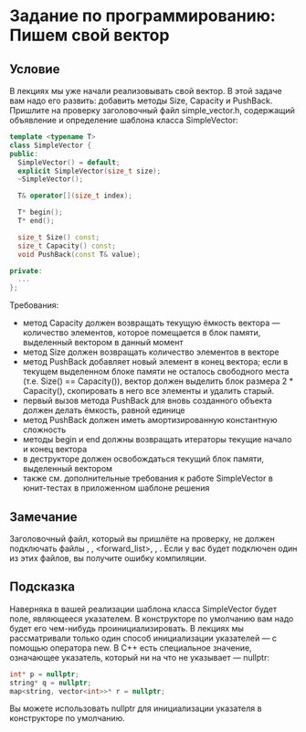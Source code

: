 # Задание по программированию: Пишем свой вектор
## Условие

В лекциях мы уже начали реализовывать свой вектор. В этой задаче вам надо его развить: добавить методы Size, Capacity и PushBack. Пришлите на проверку заголовочный файл simple_vector.h, содержащий объявление и определение шаблона класса SimpleVector:
```c++
template <typename T>
class SimpleVector {
public:
  SimpleVector() = default;
  explicit SimpleVector(size_t size);
  ~SimpleVector();

  T& operator[](size_t index);

  T* begin();
  T* end();

  size_t Size() const;
  size_t Capacity() const;
  void PushBack(const T& value);

private:
  ...
};
```

Требования:
* метод Capacity должен возвращать текущую ёмкость вектора — количество элементов, которое помещается в блок памяти, выделенный вектором в данный момент
* метод Size должен возвращать количество элементов в векторе
* метод PushBack добавляет новый элемент в конец вектора; если в текущем выделенном блоке памяти не осталось свободного места (т.е. Size() == Capacity()), вектор должен выделить блок размера 2 * Capacity(), скопировать в него все элементы и удалить старый.
* первый вызов метода PushBack для вновь созданного объекта должен делать ёмкость, равной единице
* метод PushBack должен иметь амортизированную константную сложность
* методы begin и end должны возвращать итераторы текущие начало и конец вектора
* в деструкторе должен освобождаться текущий блок памяти, выделенный вектором
* также см. дополнительные требования к работе SimpleVector в юнит-тестах в приложенном шаблоне решения


## Замечание

Заголовочный файл, который вы пришлёте на проверку, не должен подключать файлы <vector>, <list>, <forward_list>, <deque>, <map>. Если у вас будет подключен один из этих файлов, вы получите ошибку компиляции.

## Подсказка

Наверняка в вашей реализации шаблона класса SimpleVector будет поле, являющееся указателем. В конструкторе по умолчанию вам надо будет его чем-нибудь проинициализировать. В лекциях мы рассматривали только один способ инициализации указателей — с помощью оператора new. В C++ есть специальное значение, означающее указатель, который ни на что не указывает — nullptr:

```c++
int* p = nullptr;
string* q = nullptr;
map<string, vector<int>>* r = nullptr;
```

Вы можете использовать nullptr для инициализации указателя в конструкторе по умолчанию.
